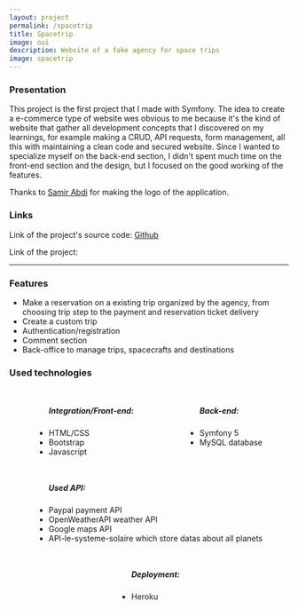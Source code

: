 ```yaml
---
layout: project
permalink: /spacetrip
title: Spacetrip
image: oui
description: Website of a fake agency for space trips
image: spacetrip
---
```


<h3>Presentation</h3>
<p>This project is the first project that I made with Symfony. The idea to create a e-commerce type of website wes obvious to me because it's the kind of website that gather all development concepts that I discovered on my learnings, for example making a CRUD, API requests, form management, all this with maintaining a clean code and secured website. Since I wanted to specialize myself on the back-end section, I didn't spent much time on the front-end section and the design, but I focused on the good working of the features.</p>
<p>Thanks to <a target="_blank" href="https://www.behance.net/samitcourt5917">Samir Abdi</a> for making the logo of the application.</p>
<h3>Links</h3>
<p>Link of the project's source code: <a href="https://github.com/AlexandreRavichandran/Spacetrip" target="_blank" class="icon brands fa-github"><span class="label">Github</span></a></p>  
<p>Link of the project: <a href="https://spacetrip-app.herokuapp.com/" target="_blank" class="icon brands"><i style="font-size:30px" class="fas fa-rocket"></i></a></p>
<!-- <div style="display:flex;justify-content:center;margin-top:10px;margin-bottom:10px">
    <em style="margin-bottom:0px;margin-top:6px;margin-right:8px" class="fas fa-exclamation-triangle"></em>
    <p style="margin-bottom:0px;">Since Heroku has stopped his free tier, this application is no more available. </p>
</div> -->
<hr />
<h3> Features </h3>
<ul>
    <li>Make a reservation on a existing trip organized by the agency, from choosing trip step to the payment and reservation ticket delivery</li>
    <li>Create a custom trip</li>
    <li>Authentication/registration</li>       
    <li>Comment section</li>     
    <li>Back-office to manage trips, spacecrafts and destinations </li>
</ul>

<h3> Used technologies </h3>
<div style="display:flex;justify-content:space-around;flex-wrap:wrap;">
    <ul>
        <h5>Integration/Front-end: </h5>
        <li>HTML/CSS</li>
        <li>Bootstrap</li>
        <li>Javascript</li>
    </ul>
    <ul>
        <h5>Back-end: </h5>
        <li>Symfony 5</li>
        <li>MySQL database</li>
    </ul>
    <ul>
        <h5>Used API: </h5>
        <li>Paypal payment API</li>
        <li>OpenWeatherAPI weather API</li>
        <li>Google maps API</li>
        <li>API-le-systeme-solaire which store datas about all planets</li>
    </ul>
    <ul>
        <h5>Deployment: </h5>
        <li>Heroku</li>
    </ul>
</div>

